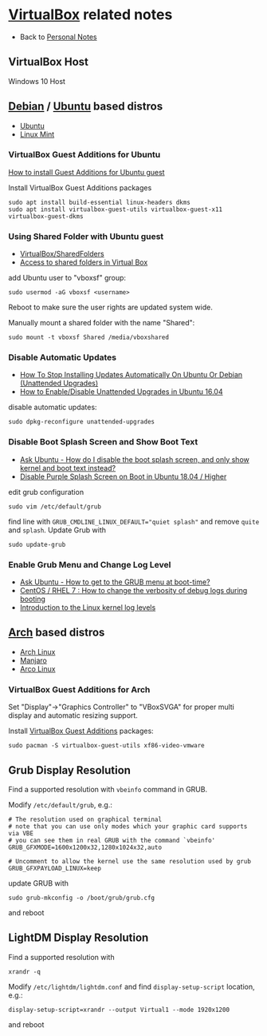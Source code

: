 # [VirtualBox](https://www.virtualbox.org/) related notes

- Back to [Personal Notes](README.md)

## VirtualBox Host

Windows 10 Host

## [Debian](https://www.debian.org/) / [Ubuntu](https://ubuntu.com/) based distros

- [Ubuntu](https://ubuntu.com/)
- [Linux Mint](https://linuxmint.com/)

### VirtualBox Guest Additions for Ubuntu

[How to install Guest Additions for Ubuntu guest](https://askubuntu.com/questions/22743/how-do-i-install-guest-additions-in-a-virtualbox-vm)

Install VirtualBox Guest Additions packages

    sudo apt install build-essential linux-headers dkms
    sudo apt install virtualbox-guest-utils virtualbox-guest-x11 virtualbox-guest-dkms

### Using Shared Folder with Ubuntu guest

- [VirtualBox/SharedFolders](https://help.ubuntu.com/community/VirtualBox/SharedFolders)
- [Access to shared folders in Virtual Box](https://askubuntu.com/questions/161759/how-to-access-a-shared-folder-in-virtualbox#161883)

add Ubuntu user to "vboxsf" group:

    sudo usermod -aG vboxsf <username>

Reboot to make sure the user rights are updated system wide.

Manually mount a shared folder with the name "Shared":

    sudo mount -t vboxsf Shared /media/vboxshared

### Disable Automatic Updates

- [How To Stop Installing Updates Automatically On Ubuntu Or Debian (Unattended Upgrades)](https://www.linuxuprising.com/2019/07/how-to-stop-installing-updates.html)
- [How to Enable/Disable Unattended Upgrades in Ubuntu 16.04](https://linoxide.com/ubuntu-how-to/enable-disable-unattended-upgrades-ubuntu-16-04/)

disable automatic updates:

    sudo dpkg-reconfigure unattended-upgrades

### Disable Boot Splash Screen and Show Boot Text

- [Ask Ubuntu - How do I disable the boot splash screen, and only show kernel and boot text instead?](https://askubuntu.com/questions/33416/how-do-i-disable-the-boot-splash-screen-and-only-show-kernel-and-boot-text-inst)
- [Disable Purple Splash Screen on Boot in Ubuntu 18.04 / Higher](http://ubuntuhandbook.org/index.php/2019/06/disable-purple-splash-screen-boot-ubuntu-18-04-higher/)

edit grub configuration

    sudo vim /etc/default/grub

find line with `GRUB_CMDLINE_LINUX_DEFAULT="quiet splash"` and remove `quite`
and `splash`. Update Grub with

    sudo update-grub

### Enable Grub Menu and Change Log Level

- [Ask Ubuntu - How to get to the GRUB menu at boot-time?](https://askubuntu.com/questions/16042/how-to-get-to-the-grub-menu-at-boot-time)
- [CentOS / RHEL 7 : How to change the verbosity of debug logs during booting](https://www.thegeekdiary.com/centos-rhel-7-how-to-change-the-verbosity-of-debug-logs-during-booting/)
- [Introduction to the Linux kernel log levels](https://linuxconfig.org/introduction-to-the-linux-kernel-log-levels)

## [Arch](https://www.archlinux.org/) based distros

- [Arch Linux](https://www.archlinux.org/)
- [Manjaro](https://manjaro.org/)
- [Arco Linux](https://arcolinux.com/)

### VirtualBox Guest Additions for Arch

Set "Display"->"Graphics Controller" to "VBoxSVGA" for proper multi display and
automatic resizing support.

Install [VirtualBox Guest Additions](https://wiki.archlinux.org/index.php/VirtualBox#Installation_steps_for_Arch_Linux_guests) packages:

    sudo pacman -S virtualbox-guest-utils xf86-video-vmware

## Grub Display Resolution

Find a supported resolution with `vbeinfo` command in GRUB.

Modify `/etc/default/grub`, e.g.:

    # The resolution used on graphical terminal
    # note that you can use only modes which your graphic card supports via VBE
    # you can see them in real GRUB with the command `vbeinfo'
    GRUB_GFXMODE=1600x1200x32,1280x1024x32,auto
    
    # Uncomment to allow the kernel use the same resolution used by grub
    GRUB_GFXPAYLOAD_LINUX=keep

update GRUB with

    sudo grub-mkconfig -o /boot/grub/grub.cfg

and  reboot

## LightDM Display Resolution

Find a supported resolution with

    xrandr -q

Modify `/etc/lightdm/lightdm.conf` and find `display-setup-script` location,
e.g.:

    display-setup-script=xrandr --output Virtual1 --mode 1920x1200

and reboot
